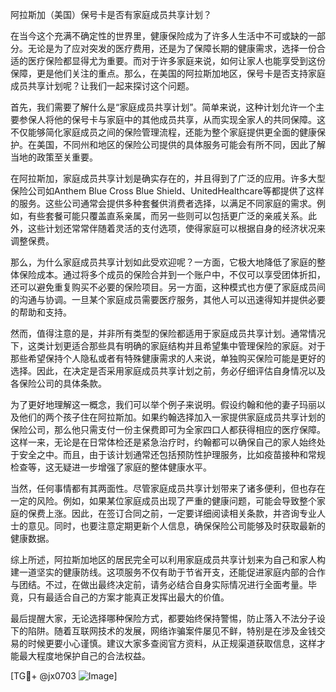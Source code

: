 阿拉斯加（美国）保号卡是否有家庭成员共享计划？

在当今这个充满不确定性的世界里，健康保险成为了许多人生活中不可或缺的一部分。无论是为了应对突发的医疗费用，还是为了保障长期的健康需求，选择一份合适的医疗保险都显得尤为重要。而对于许多家庭来说，如何让家人也能享受到这份保障，更是他们关注的重点。那么，在美国的阿拉斯加地区，保号卡是否支持家庭成员共享计划呢？让我们一起来探讨这个问题。

首先，我们需要了解什么是“家庭成员共享计划”。简单来说，这种计划允许一个主要参保人将他的保号卡与家庭中的其他成员共享，从而实现全家人的共同保障。这不仅能够简化家庭成员之间的保险管理流程，还能为整个家庭提供更全面的健康保护。在美国，不同州和地区的保险公司提供的具体服务可能会有所不同，因此了解当地的政策至关重要。

在阿拉斯加，家庭成员共享计划是确实存在的，并且得到了广泛的应用。许多大型保险公司如Anthem Blue Cross Blue Shield、UnitedHealthcare等都提供了这样的服务。这些公司通常会提供多种套餐供消费者选择，以满足不同家庭的需求。例如，有些套餐可能只覆盖直系亲属，而另一些则可以包括更广泛的亲戚关系。此外，这些计划还常常伴随着灵活的支付选项，使得家庭可以根据自身的经济状况来调整保费。

那么，为什么家庭成员共享计划如此受欢迎呢？一方面，它极大地降低了家庭的整体保险成本。通过将多个成员的保险合并到一个账户中，不仅可以享受团体折扣，还可以避免重复购买不必要的保险项目。另一方面，这种模式也方便了家庭成员间的沟通与协调。一旦某个家庭成员需要医疗服务，其他人可以迅速得知并提供必要的帮助和支持。

然而，值得注意的是，并非所有类型的保险都适用于家庭成员共享计划。通常情况下，这类计划更适合那些具有明确的家庭结构并且希望集中管理保险的家庭。对于那些希望保持个人隐私或者有特殊健康需求的人来说，单独购买保险可能是更好的选择。因此，在决定是否采用家庭成员共享计划之前，务必仔细评估自身情况以及各保险公司的具体条款。

为了更好地理解这一概念，我们可以举个例子来说明。假设约翰和他的妻子玛丽以及他们的两个孩子住在阿拉斯加。如果约翰选择加入一家提供家庭成员共享计划的保险公司，那么他只需支付一份主保费即可为全家四口人都获得相应的医疗保障。这样一来，无论是在日常体检还是紧急治疗时，约翰都可以确保自己的家人始终处于安全之中。而且，由于该计划通常还包括预防性护理服务，比如疫苗接种和常规检查等，这无疑进一步增强了家庭的整体健康水平。

当然，任何事情都有其两面性。尽管家庭成员共享计划带来了诸多便利，但也存在一定的风险。例如，如果某位家庭成员出现了严重的健康问题，可能会导致整个家庭的保费上涨。因此，在签订合同之前，一定要详细阅读相关条款，并咨询专业人士的意见。同时，也要注意定期更新个人信息，确保保险公司能够及时获取最新的健康数据。

综上所述，阿拉斯加地区的居民完全可以利用家庭成员共享计划来为自己和家人构建一道坚实的健康防线。这项服务不仅有助于节省开支，还能促进家庭内部的合作与团结。不过，在做出最终决定前，请务必结合自身实际情况进行全面考量。毕竟，只有最适合自己的方案才能真正发挥出最大的价值。

最后提醒大家，无论选择哪种保险方式，都要始终保持警惕，防止落入不法分子设下的陷阱。随着互联网技术的发展，网络诈骗案件屡见不鲜，特别是在涉及金钱交易的时候更要小心谨慎。建议大家多查阅官方资料，从正规渠道获取信息，这样才能最大程度地保护自己的合法权益。

[TG💪+ @jx0703 ![Image](https://github.com/user-attachments/assets/dbca1d08-cadb-493c-b0ec-ad6f7a83f270)]